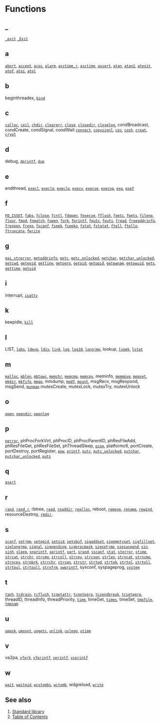 # Functions

## _

[`_exit`](./_/_Exit.part-impl.md)
[`_Exit`](./_/_Exit.part-impl.md)

## a

[`abort`](./a/abort.part-impl.md),
[`accept`](./a/accept.part-impl.md),
[`acos`](./a/acos.impl.md),
[`alarm`](./a/alarm.impl.md),
[`asctime_r`](./a/asctime_r.impl.md),
[`asctime`](./a/asctime.impl.md),
[`assert`](./a/assert.impl.md),
[`atan`](./a/atan.part-impl.md),
[`atan2`](./a/atan2.part-impl.md),
[`atexit`](./a/atexit.part-impl.md),
[`atof`](./a/atof.part-impl.md),
[`atoi`](./a/atoi.part-impl.md),
[`atol`](./a/atol.part-impl.md)

## b

beginthreadex,
[`bind`](./b/bind.part-impl.md)

## c

[`calloc`](./c/calloc.part-impl.md),
[`ceil`](./c/ceil.part-impl.md),
[`chdir`](./c/chdir.part-impl.md),
[`clearerr`](./c/clearerr.md),
[`close`](./c/close.part-impl.md),
[`closedir`](./c/closedir.md),
[`closelog`](./c/closelog.md),
condBroadcast,
condCreate,
condSignal,
condWait
[`connect`](./c/connect.part-impl.md),
[`copysignl`](./c/copysignl.md),
[`cos`](./c/cos.md),
[`cosh`](./c/cosh.part-impl.md),
[`creat`](./c/creat.part-impl.md),
[`crypt`](./c/crypt.part-impl.md)

## d

debug,
[`dprintf`](./d/dprintf.part-impl.md),
[`dup`](./d/dup.part-impl.md)

## e

endthread,
[`execl`](./e/execl.part-impl.md),
[`execle`](./e/execle.part-impl.md),
[`execlp`](./e/execlp.part-impl.md),
[`execv`](./e/execv.part-impl.md),
[`execve`](./e/execve.part-impl.md),
[`execvp`](./e/execvp.part-impl.md),
[`exp`](./e/exp.part-impl.md),
[`expf`](./e/expf.part-impl.md)

## f

[`FD_ISSET`](./f/FD_ISSET.md),
[`fabs`](./f/fabs.md),
[`fclose`](./f/fclose.part-impl.md),
[`fcntl`](./f/fcntl.part-impl.md),
[`fdopen`](./f/fdopen.part-impl.md),
[`fexecve`](./f/fexecve.part-impl.md),
[`fflush`](./f/fflush.part-impl.md),
[`fgetc`](./f/fgetc.part-impl.md),
[`fgets`](./f/fgets.part-impl.md),
[`fileno`](./f/fileno.part-impl.md),
[`floor`](./f/floor.part-impl.md),
[`fmod`](./f/fmod.md),
[`fnmatch`](./f/fnmatch.part-impl.md),
[`fopen`](./f/fopen.md),
[`fork`](./f/fork.part-impl.md),
[`fprintf`](./f/fprintf.part-impl.md),
[`fputc`](./f/fputc.part-impl.md),
[`fputs`](./f/fputs.part-impl.md),
[`fread`](./f/fread.part-impl.md),
[`freeaddrinfo`](./f/freeaddrinfo.part-impl.md),
[`freopen`](./f/freopen.md),
[`frexp`](./f/frexp.part-impl.md),
[`fscanf`](./f/fscanf.part-impl.md),
[`fseek`](./f/fseek.part-impl.md),
[`fseeko`](./f/fseeko.part-impl.md),
[`fstat`](./f/fstat.part-impl.md),
[`fstatat`](./f/fstatat.part-impl.md),
[`ftell`](./f/ftell.part-impl.md),
[`ftello`](./f/ftello.part-impl.md),
[`ftruncate`](./f/ftruncate.part-impl.md),
[`fwrite`](./f/fwrite.part-impl.md)

## g

[`gai_strerror`](./g/gai_strerror.part-impl.md),
[`getaddrinfo`](./g/getaddrinfo.part-impl.md),
[`getc`](./g/getc.part-impl.md),
[`getc_unlocked`](./g/getc_unlocked.part-impl.md),
[`getchar`](./g/getchar.md),
[`getchar_unlocked`](./g/getchar_unlocked.part-impl.md),
[`getcwd`](./g/getcwd.part-impl.md),
[`getegid`](./g/getegid.md),
[`getline`](./g/getline.part-impl.md),
[`getpgrp`](./g/getpgrp.md),
[`getpid`](./g/getpid.md),
[`getppid`](./g/getppid.md),
[`getpwnam`](./g/getpwnam.md),
[`getpwuid`](./g/getpwuid.md),
[`gets`](./g/gets.md),
[`gettime`](./g/gettime.md),
[`getuid`](./g/getuid.md)

## i

interrupt,
[`isatty`](./i/isatty.md)

## k

keepidle,
[`kill`](./k/kill.md)

## l

LIST,
[`labs`](./l/labs.md),
[`ldexp`](./l/ldexp.md),
[`ldiv`](./l/ldiv.md),
[`link`](./l/link.md),
[`log`](./l/log.md),
[`log10`](./l/log10.md),
[`longjmp`](./l/longjmp.md),
lookup,
[`lseek`](./l/lseek.md),
[`lstat`](./l/lstat.part-impl.md)

## m

[`malloc`](./m/malloc.md),
[`mblen`](./m/mblen.md),
[`mbtowc`](./m/mbtowc.md),
[`memchr`](./m/memchr.md),
[`memcmp`](./m/memcmp.md),
[`memcpy`](./m/memcpy.md),
meminfo,
[`memmove`](./m/memmove.md),
[`memset`](./m/memset.md),
[`mkdir`](./m/mkdir.md),
[`mkfifo`](./m/mkfifo.md),
[`mmap`](./m/mmap.md),
mmdump,
[`modf`](./m/modf.md),
[`mount`](./m/mount.md),
msgRecv,
msgRespond,
msgSend,
[`munmap`](./m/munmap.md)
mutexCreate,
mutexLock,
mutexTry,
mutexUnlock

## o

[`open`](./o/open.md),
[`opendir`](./o/opendir.part-impl.md),
[`openlog`](./o/openlog.md)

## p

[`perror`](./p/perror.md),
phProcForkVirt,
phProcID,
phProcParentID,
phResFileAdd,
phResFileGet,
phResFileSet,
phThreadSleep,
[`pipe`](./p/pipe.md),
platformctl,
portCreate,
portDestroy,
portRegister,
[`pow`](./p/pow.md),
[`printf`](./p/printf.part-impl.md),
[`putc`](./p/putc.md),
[`putc_unlocked`](./p/putc_unlocked.part-impl.md),
[`putchar`](./p/putchar.md),
[`putchar_unlocked`](./p/putchar_unlocked.part-impl.md),
[`puts`](./p/puts.md)

## q

[`qsort`](./q/qsort.md)

## r

[`rand`](./r/rand.md),
[`rand_r`](./r/rand_r.md),
rbtree,
[`read`](./r/read.md),
[`readdir`](./r/readdir.md),
[`realloc`](./r/realloc.md),
reboot,
[`remove`](./r/remove.md),
[`rename`](./r/rename.md),
[`rewind`](./r/rewind.md),
resourceDestroy,
[`rmdir`](./r/rmdir.md),

## s

[`scanf`](./s/scanf.part-impl.md),
[`setjmp`](./s/setjmp.md),
[`setpgid`](./s/setpgid.md),
[`setsid`](./s/setsid.md),
[`setvbuf`](./s/setvbuf.md),
[`sigaddset`](./s/sigaddset.md),
[`sigemptyset`](./s/sigemptyset.md),
[`sigfillset`](./s/sigfillset.md),
[`siglongjmp`](./s/siglongjmp.md),
[`signal`](./s/signal.md),
[`sigpending`](./s/sigpending.md),
[`sigprocmask`](./s/sigprocmask.md),
[`sigsetjmp`](./s/sigsetjmp.md),
[`sigsuspend`](./s/sigsuspend.md),
[`sin`](./s/sin.md),
[`sinh`](./s/sinh.md),
[`sleep`](./s/sleep.md),
[`snprintf`](./s/snprintf.part-impl.md),
[`sprintf`](./s/sprintf.part-impl.md),
[`sqrt`](./s/sqrt.md),
[`srand`](./s/srand.md),
[`sscanf`](./s/sscanf.part-impl.md),
[`stat`](./s/stat.part-impl.md),
[`sterror`](./s/sterror.md),
[`stime`](./s/stime.md),
[`strcat`](./s/strcat.md),
[`strchr`](./s/strchr.md),
[`strcmp`](./s/strcmp.md),
[`strcoll`](./s/strcoll.md),
[`strcpy`](./s/strcpy.md),
[`strcspn`](./s/strcspn.md),
[`strlen`](./s/strlen.md),
[`strncat`](./s/strncat.md),
[`strncmp`](./s/strncmp.md),
[`strncpy`](./s/strncpy.md),
[`strpbrk`](./s/strpbrk.md),
[`strrchr`](./s/strrchr.md),
[`strspn`](./s/strspn.md),
[`strstr`](./s/strstr.md),
[`strtod`](./s/strtod.md),
[`strtok`](./s/strtok.md),
[`strtol`](./s/strtol.md),
[`strtoll`](./s/strtoll.md),
[`strtoul`](./s/strtoul.md),
[`strtoull`](./s/strtoull.md),
[`strxfrm`](./s/strxfrm.md),
[`swprintf`](./s/swprintf.md),
sysconf,
syspageprog,
[`system`](./s/system.md)

## t

[`tanh`](./t/tanh.md),
[`tcdrain`](./t/tcdrain.md),
[`tcflush`](./t/tcflush.md),
[`tcgetattr`](./t/tcgetattr.md),
[`tcgetpgrp`](./t/tcgetpgrp.md),
[`tcsendbreak`](./t/tcsendbreak.md),
[`tcsetpgrp`](./t/tcsetpgrp.md),
threadID,
threadInfo,
threadPriority,
[`time`](./t/time.md),
timeGet,
[`times`](./t/times.md),
timeSet,
[`tmpfile`](./t/tmpfile.md),
[`tmpnam`](./t/tmpnam.md)

## u

[`umask`](./u/umask.md),
[`umount`](./u/umount.md),
[`ungetc`](./u/ungetc.md),
[`unlink`](./u/unlink.md),
[`usleep`](./u/usleep.md),
[`utime`](./u/utime.md)

## v

va2pa,
[`vfork`](./v/vfork.md),
[`vfprintf`](./v/vfprintf.md),
[`vprintf`](./v/vprintf.md),
[`vsprintf`](./v/vsprintf.md)

## w

[`wait`](./w/waitpid.part-impl.md),
[`waitpid`](./w/waitpid.part-impl.md),
[`wcstombs`](./w/wcstombs.md),
[`wctomb`](./w/wctomb.non-impl.md),
wdgreload,
[`write`](./w/write.part-impl.md)

## See also

1. [Standard library](../README.md)
2. [Table of Contents](../../README.md)